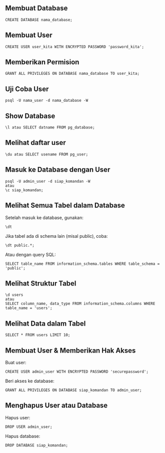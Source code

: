 ## Membuat Database
```
CREATE DATABASE nama_database;
```
## Membuat User
```
CREATE USER user_kita WITH ENCRYPTED PASSWORD 'password_kita';
```
## Memberikan Permision
```
GRANT ALL PRIVILEGES ON DATABASE nama_database TO user_kita;
```
## Uji Coba User
```
psql -U nama_user -d nama_database -W
```
## Show Database
```
\l atau SELECT datname FROM pg_database;
```
## Melihat daftar user
```
\du atau SELECT usename FROM pg_user;
```
## Masuk ke Database dengan User
```
psql -U admin_user -d siap_komandan -W
atau
\c siap_komandan;
```
## Melihat Semua Tabel dalam Database
Setelah masuk ke database, gunakan:
```
\dt
```
Jika tabel ada di schema lain (misal public), coba:

```
\dt public.*;
```
Atau dengan query SQL:

```
SELECT table_name FROM information_schema.tables WHERE table_schema = 'public';
```

## Melihat Struktur Tabel
```
\d users
atau
SELECT column_name, data_type FROM information_schema.columns WHERE table_name = 'users';
```
## Melihat Data dalam Tabel
```
SELECT * FROM users LIMIT 10;
```
##  Membuat User & Memberikan Hak Akses
Buat user:
```
CREATE USER admin_user WITH ENCRYPTED PASSWORD 'securepassword';
```
Beri akses ke database:
```
GRANT ALL PRIVILEGES ON DATABASE siap_komandan TO admin_user;
```
## Menghapus User atau Database
Hapus user:
```
DROP USER admin_user;
```
Hapus database:
```
DROP DATABASE siap_komandan;
```

